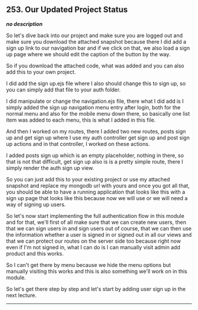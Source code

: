 ## 253. Our Updated Project Status

<strong><em>no description</em></strong>

So let's dive back into our project and make sure you are logged out and make
sure you download the attached snapshot because there I did add a sign up link
to our navigation bar and if we click on that, we also load a sign up page where
we should edit the caption of the button by the way. 

So if you download the attached code, what was added and you can also add this
to your own project. 

I did add the sign up.ejs file where I also should change this to sign up, so
you can simply add that file to your auth folder. 

I did manipulate or change the navigation.ejs file, there what I did add is I
simply added the sign up navigation menu entry after login, both for the normal
menu and also for the mobile menu down there, so basically one list item was
added to each menu, this is what I added in this file. 

And then I worked on my routes, there I added two new routes, posts sign up and
get sign up where I use my auth controller get sign up and post sign up actions
and in that controller, I worked on these actions. 

I added posts sign up which is an empty placeholder, nothing in there, so that
is not that difficult, get sign up also is is a pretty simple route, there I
simply render the auth sign up view. 

So you can just add this to your existing project or use my attached snapshot
and replace my mongodb url with yours and once you got all that, you should be
able to have a running application that looks like this with a sign up page that
looks like this because now we will use or we will need a way of signing up
users. 

So let's now start implementing the full authentication flow in this module and
for that, we'll first of all make sure that we can create new users, then that
we can sign users in and sign users out of course, that we can then use the
information whether a user is signed in or signed out in all our views and that
we can protect our routes on the server side too because right now even if I'm
not signed in, what I can do is I can manually visit admin add product and this
works. 

So I can't get there by menu because we hide the menu options but manually
visiting this works and this is also something we'll work on in this module. 

So let's get there step by step and let's start by adding user sign up in the
next lecture. 

---